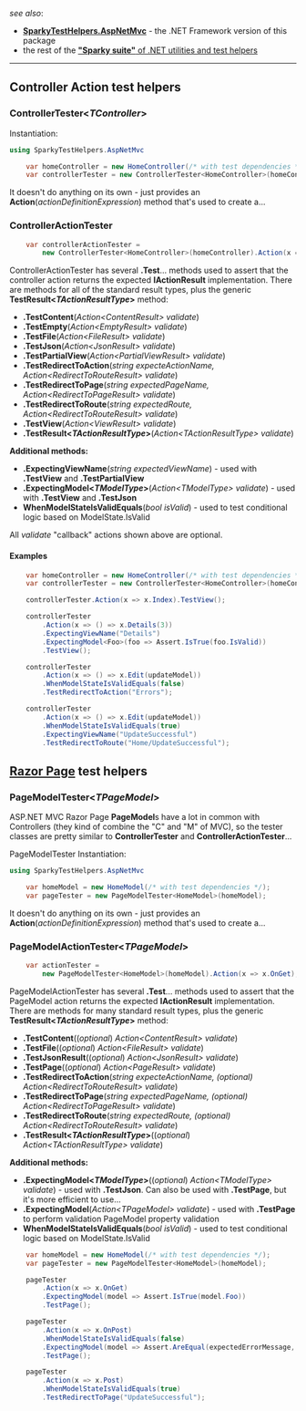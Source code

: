 _see also_:
* **[SparkyTestHelpers.AspNetMvc](https://www.nuget.org/packages/SparkyTestHelpers.AspNetMvc)** - the .NET Framework version of this package
* the rest of the [**"Sparky suite"** of .NET utilities and test helpers](https://www.nuget.org/profiles/BrianSchroer)
---
## Controller Action test helpers
### ControllerTester<*TController*>

Instantiation:
```csharp
using SparkyTestHelpers.AspNetMvc
```

```csharp
    var homeController = new HomeController(/* with test dependencies */);
    var controllerTester = new ControllerTester<HomeController>(homeController);
```

It doesn't do anything on its own - just provides an **Action**(*actionDefinitionExpression*) method that's used to create a... 

### ControllerActionTester
```csharp
    var controllerActionTester = 
        new ControllerTester<HomeController>(homeController).Action(x => x.Index);
```

ControllerActionTester has several **.Test**... methods used to assert that the controller action returns the expected **IActionResult** implementation. There are methods for all of the standard result types, plus the generic **TestResult<*TActionResultType*>** method:

* **.TestContent**(*Action<*ContentResult*> validate*)
* **.TestEmpty**(*Action<*EmptyResult*> validate*)
* **.TestFile**(*Action<*FileResult*> validate*)
* **.TestJson**(*Action<*JsonResult*> validate*)
* **.TestPartialView**(*Action<*PartialViewResult*> validate*)
* **.TestRedirectToAction**(*string expecteActionName, Action<*RedirectToRouteResult*> validate*)
* **.TestRedirectToPage**(*string expectedPageName, Action<*RedirectToPageResult*> validate*)
* **.TestRedirectToRoute**(*string expectedRoute, Action<*RedirectToRouteResult*> validate*)
* **.TestView**(*Action<*ViewResult*> validate*)
* **.TestResult<*TActionResultType*>**(*Action<*TActionResultType*> validate*)

**Additional methods:**
* **.ExpectingViewName**(*string expectedViewName*) - used with **.TestView** and **.TestPartialView**
* **.ExpectingModel<*TModelType*>**(*Action<*TModelType*> validate*) - used with **.TestView** and **.TestJson**
* **WhenModelStateIsValidEquals**(*bool isValid*) - used to test conditional logic based on ModelState.IsValid

All *validate* "callback" actions shown above are optional.

#### Examples

```csharp
    var homeController = new HomeController(/* with test dependencies */);
    var controllerTester = new ControllerTester<HomeController>(homeController);

    controllerTester.Action(x => x.Index).TestView();

    controllerTester
        .Action(x => () => x.Details(3))
        .ExpectingViewName("Details")
        .ExpectingModel<Foo>(foo => Assert.IsTrue(foo.IsValid))
        .TestView();

    controllerTester
        .Action(x => () => x.Edit(updateModel))
        .WhenModelStateIsValidEquals(false)
        .TestRedirectToAction("Errors");

    controllerTester
        .Action(x => () => x.Edit(updateModel))
        .WhenModelStateIsValidEquals(true)
        .ExpectingViewName("UpdateSuccessful")
        .TestRedirectToRoute("Home/UpdateSuccessful");
```
## [Razor Page](https://docs.microsoft.com/en-us/aspnet/core/mvc/razor-pages/?tabs=visual-studio) test helpers

### PageModelTester<*TPageModel*>

ASP.NET MVC Razor Page **PageModel**s have a lot in common with Controllers (they kind of combine the "C" and "M" of MVC), so the tester classes are pretty similar to **ControllerTester** and **ControllerActionTester**...

PageModelTester Instantiation:
```csharp
using SparkyTestHelpers.AspNetMvc
```

```csharp
    var homeModel = new HomeModel(/* with test dependencies */);
    var pageTester = new PageModelTester<HomeModel>(homeModel);
```

It doesn't do anything on its own - just provides an **Action**(*actionDefinitionExpression*) method that's used to create a... 

### PageModelActionTester<*TPageModel*>
```csharp
    var actionTester = 
        new PageModelTester<HomeModel>(homeModel).Action(x => x.OnGet);
```
PageModelActionTester has several **.Test**... methods used to assert that the PageModel action returns the expected **IActionResult** implementation. There are methods for many standard result types, plus the generic **TestResult<*TActionResultType*>** method:

* **.TestContent**((*optional*) *Action<*ContentResult*> validate*)
* **.TestFile**((*optional*) *Action<*FileResult*> validate*)
* **.TestJsonResult**((*optional*) *Action<*JsonResult*> validate*)
* **.TestPage**((*optional*) *Action<*PageResult*> validate*)
* **.TestRedirectToAction**(*string expecteActionName, (*optional*)  Action<*RedirectToRouteResult*> validate*)
* **.TestRedirectToPage**(*string expectedPageName, (*optional*) Action<*RedirectToPageResult*> validate*)
* **.TestRedirectToRoute**(*string expectedRoute, (*optional*) Action<*RedirectToRouteResult*> validate*)
* **.TestResult<*TActionResultType*>**((*optional*) *Action<*TActionResultType*> validate*)

**Additional methods:**
* **.ExpectingModel<*TModelType*>**((*optional*) *Action<*TModelType*> validate*) - used with **.TestJson**. Can also be used with **.TestPage**, but it's more efficient to use...
* **.ExpectingModel**(*Action<*TPageModel*> validate*) - used with **.TestPage** to perform validation PageModel property validation
* **WhenModelStateIsValidEquals**(*bool isValid*) - used to test conditional logic based on ModelState.IsValid

```csharp
    var homeModel = new HomeModel(/* with test dependencies */);
    var pageTester = new PageModelTester<HomeModel>(homeModel);

    pageTester
        .Action(x => x.OnGet)
        .ExpectingModel(model => Assert.IsTrue(model.Foo))
        .TestPage();

    pageTester
        .Action(x => x.OnPost)
        .WhenModelStateIsValidEquals(false)
        .ExpectingModel(model => Assert.AreEqual(expectedErrorMessage, model.ErrorMessage))
        .TestPage();

    pageTester
        .Action(x => x.Post)
        .WhenModelStateIsValidEquals(true)
        .TestRedirectToPage("UpdateSuccessful");
```